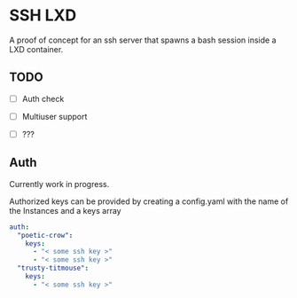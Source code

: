 # SSH LXD

A proof of concept for an ssh server that spawns a bash session inside a LXD container.

## TODO

- [ ] Auth check
- [ ] Multiuser support
- [ ] ???


## Auth

Currently work in progress.

Authorized keys can be provided by creating a config.yaml with the name of the Instances and a keys array

```yaml
auth:
  "poetic-crow":
    keys:
      - "< some ssh key >"
      - "< some ssh key >"
  "trusty-titmouse":
    keys:
      - "< some ssh key >"
```
